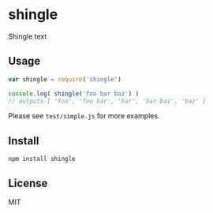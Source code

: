 # shingle

Shingle text

## Usage

```js
var shingle = require('shingle')

console.log( shingle('foo bar baz') )
// outputs [ 'foo', 'foo bar', 'bar', 'bar baz', 'baz' ]
```

Please see `test/simple.js` for more examples.

## Install

    npm install shingle

## License

MIT
